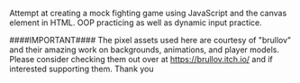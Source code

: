 Attempt at creating a mock fighting game using JavaScript and the canvas element in HTML. OOP practicing as well as dynamic input practice.

####IMPORTANT####
The pixel assets used here are courtesy of "brullov" and their amazing 
work on backgrounds, animations, and player models. Please consider checking them
out over at https://brullov.itch.io/ and if interested supporting them. Thank you